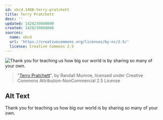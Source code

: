 ```yaml
---
id: xkcd.1498-terry-pratchett
title: Terry Pratchett
desc: ''
updated: 1426230000000
created: 1426230000000
sources:
  name: xkcd
  url: 'https://creativecommons.org/licenses/by-nc/2.5/'
  license: Creative Commons 2.5
---
```

![Thank you for teaching us how big our world is by sharing so many of your own.](https://imgs.xkcd.com/comics/terry_pratchett.png)
> "[Terry Pratchett](https://xkcd.com/1498/)", by Randall Munroe, licensed under Creative Commons Attribution-NonCommercial 2.5 License

## Alt Text
Thank you for teaching us how big our world is by sharing so many of your own.
